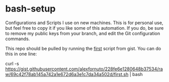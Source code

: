 bash-setup
==========

Configurations and Scripts I use on new machines. This is for personal use, but feel free to copy it if you like some of this automation. If you do, be sure to remove my public keys from your branch, and edit the Git configuration commands.

This repo should be pulled by running the [first](https://gist.github.com/alexfornuto/228fe6e1280648b37534) script from gist. You can do this in one line:

  curl -s https://gist.githubusercontent.com/alexfornuto/228fe6e1280648b37534/raw/69c42f78ab145a742a1e672d6a3e1c7da34a502d/first.sh | bash
